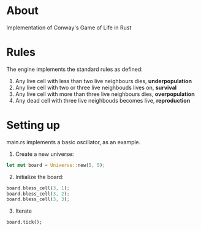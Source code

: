 # About
Implementation of Conway's Game of Life in Rust

# Rules

The engine implements the standard rules as defined:

1. Any live cell with less than two live neighbours dies, **underpopulation**
1. Any live cell with two or three live neighbouds lives on, **survival**
1. Any live cell with more than three live neighbours dies, **overpopulation**
1. Any dead cell with three live neighbouds becomes live, **reproduction**

# Setting up

main.rs implements a basic oscillator, as an example.

1. Create a new universe:

```rust
let mut board = Universe::new(5, 5);
```

2. Initialize the board:

```rust
board.bless_cell(3, 1);
board.bless_cell(3, 2);
board.bless_cell(3, 3);
```

3. Iterate

```
board.tick();
```

